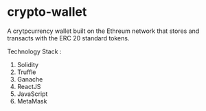 # crypto-wallet

A crytpcurrency wallet built on the Ethreum network that stores and transacts with the ERC 20 standard tokens.

Technology Stack : 
  1. Solidity
  2. Truffle
  3. Ganache
  4. ReactJS
  5. JavaScript
  6. MetaMask
